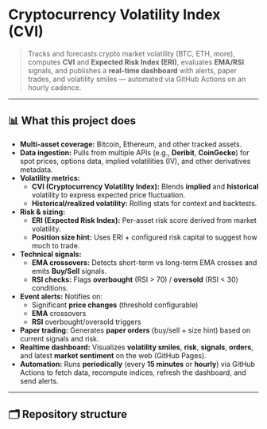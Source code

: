 # Cryptocurrency Volatility Index (CVI)

> Tracks and forecasts crypto market volatility (BTC, ETH, more), computes **CVI** and **Expected Risk Index (ERI)**, evaluates **EMA/RSI** signals, and publishes a **real-time dashboard** with alerts, paper trades, and volatility smiles — automated via GitHub Actions on an hourly cadence.

---

## 📊 What this project does

- **Multi-asset coverage:** Bitcoin, Ethereum, and other tracked assets.
- **Data ingestion:** Pulls from multiple APIs (e.g., **Deribit**, **CoinGecko**) for spot prices, options data, implied volatilities (IV), and other derivatives metadata.
- **Volatility metrics:**
  - **CVI (Cryptocurrency Volatility Index):** Blends **implied** and **historical** volatility to express expected price fluctuation.
  - **Historical/realized volatility:** Rolling stats for context and backtests.
- **Risk & sizing:**
  - **ERI (Expected Risk Index):** Per-asset risk score derived from market volatility.
  - **Position size hint:** Uses ERI + configured risk capital to suggest how much to trade.
- **Technical signals:**
  - **EMA crossovers:** Detects short-term vs long-term EMA crosses and emits **Buy/Sell** signals.
  - **RSI checks:** Flags **overbought** (RSI > 70) / **oversold** (RSI < 30) conditions.
- **Event alerts:** Notifies on:
  - Significant **price changes** (threshold configurable)
  - **EMA** crossovers
  - **RSI** overbought/oversold triggers
- **Paper trading:** Generates **paper orders** (buy/sell + size hint) based on current signals and risk.
- **Realtime dashboard:** Visualizes **volatility smiles**, **risk**, **signals**, **orders**, and latest **market sentiment** on the web (GitHub Pages).
- **Automation:** Runs **periodically** (every **15 minutes** or **hourly**) via GitHub Actions to fetch data, recompute indices, refresh the dashboard, and send alerts.

---

## 🗂️ Repository structure

